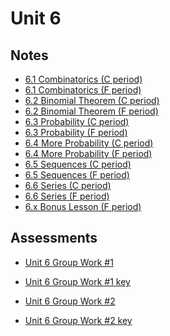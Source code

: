 # Unit 6

## Notes

- <a href="../notes/PCHA_6.1_Combinatorics_C.pdf">6.1 Combinatorics (C period)</a>
- <a href="../notes/PCHA_6.1_Combinatorics_F.pdf">6.1 Combinatorics (F period)</a>
- <a href="../notes/PCHA_6.2_BinomialTheorem_C.pdf">6.2 Binomial Theorem (C period)</a>
- <a href="../notes/PCHA_6.2_BinomialTheorem_F.pdf">6.2 Binomial Theorem (F period)</a>
- <a href="../notes/PCHA_6.3_Probability_C.pdf">6.3 Probability (C period)</a>
- <a href="../notes/PCHA_6.3_Probability_F.pdf">6.3 Probability (F period)</a>
- <a href="../notes/PCHA_6.4_MoreProbability_C.pdf">6.4 More Probability (C period)</a>
- <a href="../notes/PCHA_6.4_MoreProbability_F.pdf">6.4 More Probability (F period)</a>
- <a href="../notes/PCHA_6.5_Sequences_C.pdf">6.5 Sequences (C period)</a>
- <a href="../notes/PCHA_6.5_Sequences_F.pdf">6.5 Sequences (F period)</a>
- <a href="../notes/PCHA_6.6_Series_C.pdf">6.6 Series (C period)</a>
- <a href="../notes/PCHA_6.6_Series_F.pdf">6.6 Series (F period)</a>
- <a href="../notes/PCHA_6.x_BonusLesson_F.pdf">6.x Bonus Lesson (F period)</a>

## Assessments

- <a href="../assessments/pcha_unit6_group_1.pdf">Unit 6 Group Work #1</a>
- <a href="../assessments/pcha_unit6_group_1_key.pdf">Unit 6 Group Work #1 key</a>

- <a href="../assessments/pcha_unit6_group_2.pdf">Unit 6 Group Work #2</a>
- <a href="../assessments/pcha_unit6_group_2_key.pdf">Unit 6 Group Work #2 key</a>
